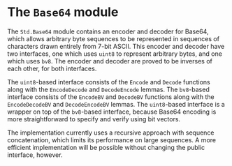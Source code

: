 # The `Base64` module

The `Std.Base64` module contains an encoder and decoder for Base64, which allows arbitrary byte sequences to be represented in sequences of characters drawn entirely from 7-bit ASCII. This encoder and decoder have two interfaces, one which uses `uint8` to represent arbitrary bytes, and one which uses `bv8`. The encoder and decoder are proved to be inverses of each other, for both interfaces.

The `uint8`-based interface consists of the `Encode` and `Decode` functions along with the `EncodeDecode` and `DecodeEncode` lemmas. The `bv8`-based interface consists of the `EncodeBV` and `DecodeBV` functions along with the `EncodeDecodeBV` and `DecodeEncodeBV` lemmas. The `uint8`-based interface is a wrapper on top of the `bv8`-based interface, because Base64 encoding is more straightforward to specify and verify using bit vectors.

The implementation currently uses a recursive approach with sequence concatenation, which limits its performance on large sequences. A more efficient implementation will be possible without changing the public interface, however.
